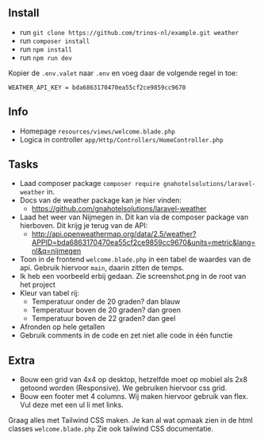 ## Install

- run `git clone https://github.com/trinos-nl/example.git weather`
- run `composer install`
- run `npm install`
- run `npm run dev`

Kopier de `.env.valet` naar `.env` en voeg daar de volgende regel in toe:

`WEATHER_API_KEY = bda6863170470ea55cf2ce9859cc9670`

## Info

- Homepage `resources/views/welcome.blade.php`
- Logica in controller `app/Http/Controllers/HomeController.php`

## Tasks

- Laad composer package `composer require gnahotelsolutions/laravel-weather` in.
- Docs van de weather package kan je hier vinden: 
    - https://github.com/gnahotelsolutions/laravel-weather
- Laad het weer van Nijmegen in. Dit kan via de composer package van hierboven. Dit krijg je terug van de API: 
    - http://api.openweathermap.org/data/2.5/weather?APPID=bda6863170470ea55cf2ce9859cc9670&units=metric&lang=nl&q=nijmegen
- Toon in de frontend `welcome.blade.php` in een tabel de waardes van de api. Gebruik hiervoor `main`, daarin zitten de temps. 
- Ik heb een voorbeeld erbij gedaan. Zie screenshot.png in de root van het project
- Kleur van tabel rij: 
   - Temperatuur onder de 20 graden? dan blauw
   - Temperatuur boven de 20 graden? dan groen
   - Temperatuur boven de 22 graden? dan geel 
- Afronden op hele getallen
- Gebruik comments in de code en zet niet alle code in één functie
  
## Extra

- Bouw een grid van 4x4 op desktop, hetzelfde moet op mobiel als 2x8 getoond worden (Responsive). We gebruiken hiervoor css grid. 
- Bouw een footer met 4 columns. Wij maken hiervoor gebruik van flex. Vul deze met een ul li met links. 

Graag alles met Tailwind CSS maken. Je kan al wat opmaak zien in de html classes `welcome.blade.php` Zie ook tailwind CSS documentatie.
